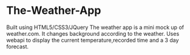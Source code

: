# The-Weather-App
Built using HTML5/CSS3/JQuery
The weather app is a mini mock up of weather.com. It changes background according to the weather. Uses webapi to display the current temperature,recorded time and a 3 day forecast.
